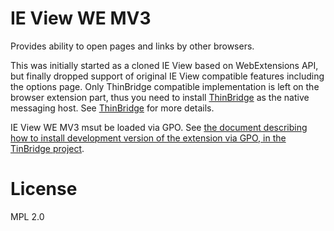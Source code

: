 # IE View WE MV3

Provides ability to open pages and links by other browsers.

This was initially started as a cloned IE View based on WebExtensions API, but finally dropped support of original IE View compatible features including the options page.
Only ThinBridge compatible implementation is left on the browser extension part, thus you need to install [ThinBridge](https://github.com/ThinBridge/ThinBridge/) as the native messaging host.
See [ThinBridge](https://github.com/ThinBridge/ThinBridge/) for more details.

IE View WE MV3 msut be loaded via GPO.
See [the document describing how to install development version of the extension via GPO, in the TinBridge project](https://github.com/ThinBridge/ThinBridge/blob/master/DEVELOPMENT.md#how-to-try-extensions-for-development).

# License

MPL 2.0
